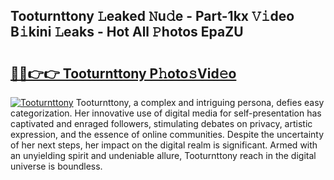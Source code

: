 ## Tooturnttony 𝙻eaked 𝙽u𝚍e - Part-1kx 𝚅𝚒deo B𝚒kini 𝙻eaks - Hot All 𝙿hotos EpaZU

# <h2><a href="http://ld6ppx.urlbe.top/?page=Tooturnttony">🔗🔗👉👉 Tooturnttony P𝚑oto𝚜Vid𝚎o</a></h2>

[![Tooturnttony](https://i.imgur.com/eBuTRDB.gif)](http://ld6ppx.urlbe.top/?page=Tooturnttony)
Tooturnttony, a complex and intriguing persona, defies easy categorization. Her innovative use of digital media for self-presentation has captivated and enraged followers, stimulating debates on privacy, artistic expression, and the essence of online communities. Despite the uncertainty of her next steps, her impact on the digital realm is significant. Armed with an unyielding spirit and undeniable allure, Tooturnttony reach in the digital universe is boundless.
